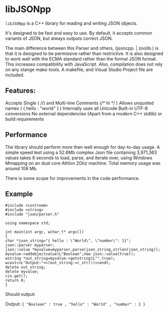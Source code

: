 # libJSONpp

`libJSONpp` is a C++ library for reading and writing JSON objects.

It's designed to be fast and easy to use.  By default, it accepts common variants of JSON, 
but always outputs correct JSON.

The main difference between this Parser and others, (jsoncpp. | zoolib.) is that it is designed 
to be permissive rather than restrictive. 
It is also designed to work well with the ECMA standard rather than the formal JSON format. 
This increases compatibility with JavaScript. 
Also, compilation does not rely on any stange make-tools. A makefile, and Visual Studio Project file are included.


## Features:

Accepts Single ( //) and Multi-line Comments (/* hi */ )
Allows unquoted names (  { hello : "world" }  )
Internally uses all Unicode
Built-in UTF-8 conversions
No external dependencies (Apart from a modern C++ stdlib) or build requirements


## Performance

The library should perform more then well enough for day-to-day usage. 
A simple speed test using a 52.6Mb complex Json file containing 3,971,363 values 
takes 6 seconds to load, parse, and iterate over, using Windows Mmapping on an dual core Athlon 2Ghz machine. 
Total memory usage was around 108 Mb.

There is some scope for improvements in the code performance.

## Example

```
#include <iostream>
#include <string>
#include "json/parser.h"
 
using namespace std;
 
int main(int argc, wchar_t* argv[])
{
char *json_string="{ hello : \"World\", \"number\": 1}";
json::parser myparser;
json::value *myvalue=myparser.parse(json_string,strlen(json_string));
myvalue->addobjectvalue(L"Boolean",new json::value(true));
wstring *out_string=myvalue->getstring(L"",true);
wcout<<L"Output:"<<(out_string->c_str())<<endl;
delete out_string;
delete myvalue;
cin.get();
return 0;
}
```
Should output:

Output: ```{ "Boolean" : true , "hello" : "World" , "number" : 1 }```
